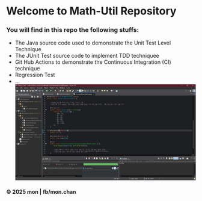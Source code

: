 # Welcome to Math-Util Repository
### You will find in this repo the following stuffs:
* The Java source code used to demonstrate the Unit Test Level Technique
* The JUnit Test source code to implement TDD techniquee
* Git Hub Actions to demonstrate the Continuous Integration (CI) technique
* Regression Test
* ...
![The JUnit code with TDD](https://github.com/minMon850929/math-util/blob/main/images/math-util-intro.png)

#### © 2025 mon | fb/mon.chan
